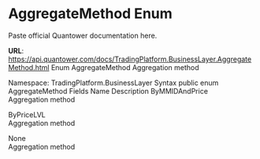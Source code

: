# AggregateMethod Enum

Paste official Quantower documentation here.

**URL**: https://api.quantower.com/docs/TradingPlatform.BusinessLayer.AggregateMethod.html
Enum AggregateMethod
Aggregation method

Namespace: TradingPlatform.BusinessLayer
Syntax
public enum AggregateMethod
Fields
Name	Description
ByMMIDAndPrice	
Aggregation method

ByPriceLVL	
Aggregation method

None	
Aggregation method